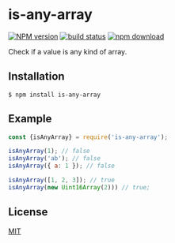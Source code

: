 # is-any-array

[![NPM version][npm-image]][npm-url]
[![build status][build-image]][build-url]
[![npm download][download-image]][download-url]

Check if a value is any kind of array.

## Installation

`$ npm install is-any-array`

## Example

```js
const {isAnyArray} = require('is-any-array');

isAnyArray(1); // false
isAnyArray('ab'); // false
isAnyArray({ a: 1 }); // false

isAnyArray([1, 2, 3]); // true
isAnyArray(new Uint16Array(2))) // true;
```

## License

[MIT](./LICENSE)

[npm-image]: https://img.shields.io/npm/v/is-any-array.svg
[npm-url]: https://www.npmjs.com/package/is-any-array
[build-image]: https://github.com/cheminfo/is-any-array/workflows/Node.js%20CI/badge.svg?branch=main
[build-url]: https://github.com/cheminfo/is-any-array/actions?query=workflow%3A%22Node.js+CI%22
[download-image]: https://img.shields.io/npm/dm/is-any-array.svg
[download-url]: https://www.npmjs.com/package/is-any-array

